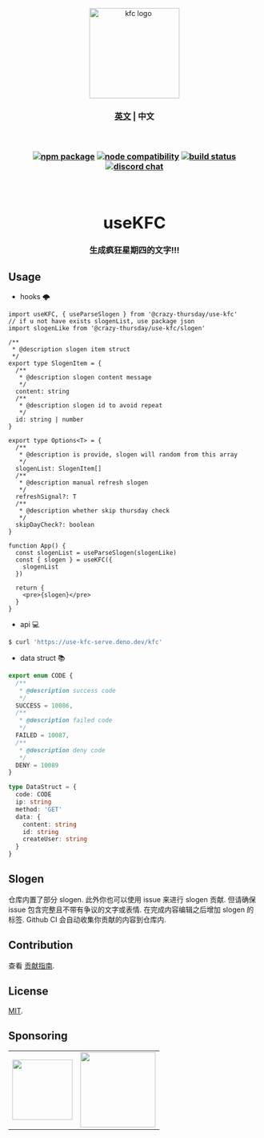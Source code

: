 <p align="center">
  <a href="https://use-kfc.deno.dev" target="_blank" rel="noopener noreferrer">
    <img width="180" src="https://api.iconify.design/noto-v1:french-fries.svg" alt="kfc logo" />
  </a>
  <br />
  <h3 align="center">
  <span>
    <a href="./README.md">英文</a> | 
    <a>中文</a>
  </span>
  <h3>
</p>
<br />
<p align="center">
  <a href="https://www.npmjs.com/package/@crazy-thursday/use-kfc"><img src="https://img.shields.io/npm/v/@crazy-thursday/use-kfc" alt="npm package"></a>
  <a href="https://nodejs.org/en/about/releases/"><img src="https://img.shields.io/node/v/@crazy-thursday/use-kfc" alt="node compatibility"></a>
  <a href="https://github.com/crazy-thursday/useKFC/actions/workflows/deploy-deno.yml"><img src="https://github.com/crazy-thursday/useKFC/actions/workflows/deploy-deno.yml/badge.svg?branch=main" alt="build status"></a>
  <a href="https://discord.gg/b2SCucyKyn"><img src="https://img.shields.io/badge/chat-discord-blue?style=flat&logo=discord" alt="discord chat"></a>
</p>
<br />
<div align="center">
  <h1>useKFC</h1>
  <p>生成疯狂星期四的文字!!!<p>
</div>

## Usage

- hooks 🌩

```tsx
import useKFC, { useParseSlogen } from '@crazy-thursday/use-kfc'
// if u not have exists slogenList, use package json
import slogenLike from '@crazy-thursday/use-kfc/slogen'

/**
 * @description slogen item struct
 */
export type SlogenItem = {
  /**
   * @description slogen content message
   */
  content: string
  /**
   * @description slogen id to avoid repeat
   */
  id: string | number
}

export type Options<T> = {
  /**
   * @description is provide, slogen will random from this array
   */
  slogenList: SlogenItem[]
  /**
   * @description manual refresh slogen
   */
  refreshSignal?: T
  /**
   * @description whether skip thursday check
   */
  skipDayCheck?: boolean
}

function App() {
  const slogenList = useParseSlogen(slogenLike)
  const { slogen } = useKFC({
    slogenList
  })

  return {
    <pre>{slogen}</pre>
  }
}
```

- api 💻

```bash
$ curl 'https://use-kfc-serve.deno.dev/kfc'
```

- data struct 📚

```ts
export enum CODE {
  /**
   * @description success code
   */
  SUCCESS = 10086,
  /**
   * @description failed code
   */
  FAILED = 10087,
  /**
   * @description deny code
   */
  DENY = 10089
}

type DataStruct = {
  code: CODE
  ip: string
  method: 'GET'
  data: {
    content: string
    id: string
    createUser: string
  }
}
```

## Slogen

仓库内置了部分 slogen. 此外你也可以使用 issue 来进行 slogen 贡献. 但请确保 issue 包含完整且不带有争议的文字或表情. 在完成内容编辑之后增加 slogen 的标签. Github CI 会自动收集你贡献的内容到仓库内.

## Contribution

查看 [贡献指南](CONTRIBUTING.md).

## License

[MIT](LICENSE).

## Sponsoring

<table>
  <tr align="center">
    <td>
      <a href="https://www.buymeacoffee.com/innocces" target="_blank">
        <img width="120" src="https://api.iconify.design/simple-icons:buymeacoffee.svg">
      </a>
    </td>
    <td>
      <a href="https://afdian.net/a/innocces" target="_blank">
        <img width="150" src="https://cdn.jsdelivr.net/gh/innocces/DrawingBed/2022-12-04/1670124736895-afdian.png">
      </a>
    </td>
  </tr>
</table>
